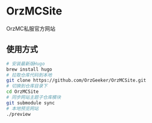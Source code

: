 # OrzMCSite

OrzMC私服官方网站

## 使用方式

```bash
# 安装最新版Hugo
brew install hugo
# 拉取仓库代码到本地
git clone https://github.com/OrzGeeker/OrzMCSite.git
# 切换到仓库目录下
cd OrzMCSite
# 同步网站主题子仓库模块
git submodule sync
# 本地预览网站
./preview
```